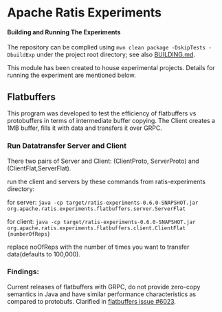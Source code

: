 <!--
  Licensed under the Apache License, Version 2.0 (the "License");
  you may not use this file except in compliance with the License.
  You may obtain a copy of the License at

   http://www.apache.org/licenses/LICENSE-2.0

  Unless required by applicable law or agreed to in writing, software
  distributed under the License is distributed on an "AS IS" BASIS,
  WITHOUT WARRANTIES OR CONDITIONS OF ANY KIND, either express or implied.
  See the License for the specific language governing permissions and
  limitations under the License. See accompanying LICENSE file.
-->

# Apache Ratis Experiments

#### Building and Running The Experiments

The repository can be complied using `mvn clean package -DskipTests -DbuildExp` under the project root directory;
see also [BUILDING.md](../BUILDING.md).

This module has been created to house experimental projects.
Details for running the experiment are mentioned below.

## Flatbuffers

This program was developed to test the efficiency of flatbuffers vs protobuffers in terms of intermediate buffer copying.
The Client creates a 1MB buffer, fills it with data and transfers it over GRPC.

### Run Datatransfer Server and Client
There two pairs of Server and Client: (ClientProto, ServerProto) and (ClientFlat,ServerFlat).

run the client and servers by these commands from ratis-experiments directory:

for server: `java -cp target/ratis-experiments-0.6.0-SNAPSHOT.jar org.apache.ratis.experiments.flatbuffers.server.ServerFlat`

for client: `java -cp target/ratis-experiments-0.6.0-SNAPSHOT.jar org.apache.ratis.experiments.flatbuffers.client.ClientFlat {numberOfReps}`

replace noOfReps with the number of times you want to transfer data(defaults to 100,000).

### Findings:
Current releases of flatbuffers with GRPC, do not provide zero-copy semantics in Java and have similar performance characteristics as compared to protobufs.
Clarified in [flatbuffers issue #6023](https://github.com/google/flatbuffers/issues/6023).